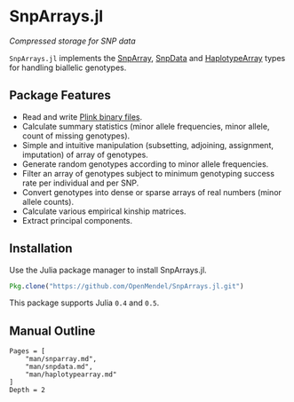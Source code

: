 # SnpArrays.jl

*Compressed storage for SNP data*

`SnpArrays.jl` implements the [SnpArray](@ref), [SnpData](@ref) and [HaplotypeArray](@ref) types for handling biallelic genotypes.

## Package Features

- Read and write [Plink binary files](http://pngu.mgh.harvard.edu/~purcell/plink/binary.shtml).  
- Calculate summary statistics (minor allele frequencies, minor allele, count of missing genotypes).  
- Simple and intuitive manipulation (subsetting, adjoining, assignment, imputation) of array of genotypes.  
- Generate random genotypes according to minor allele frequencies.  
- Filter an array of genotypes subject to minimum genotyping success rate per individual and per SNP.  
- Convert genotypes into dense or sparse arrays of real numbers (minor allele counts).  
- Calculate various empirical kinship matrices.  
- Extract principal components.  

## Installation

Use the Julia package manager to install SnpArrays.jl.
```julia
Pkg.clone("https://github.com/OpenMendel/SnpArrays.jl.git")
```
This package supports Julia `0.4` and `0.5`.

## Manual Outline

```@contents
Pages = [
    "man/snparray.md",
    "man/snpdata.md",
    "man/haplotypearray.md"
]
Depth = 2
```
